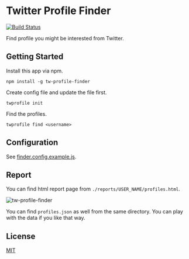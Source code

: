 # Twitter Profile Finder

[![Build Status](https://travis-ci.org/edykim/tw-profile-finder.svg?branch=master)](https://travis-ci.org/edykim/tw-profile-finder)

Find profile you might be interested from Twitter.

## Getting Started

Install this app via npm.

```
npm install -g tw-profile-finder
```

Create config file and update the file first.

```
twprofile init
```

Find the profiles.

```
twprofile find <username>
```

## Configuration

See [finder.config.example.js](https://github.com/edykim/tw-profile-finder/blob/master/finder.config.example.js).

## Report

You can find html report page from `./reports/USER_NAME/profiles.html`.

![tw-profile-finder](https://user-images.githubusercontent.com/33057457/32035965-82118f8a-ba68-11e7-913e-0772afb7a469.png)

You can find `profiles.json` as well from the same directory. You can play with the data if you like that way.

## License

  [MIT](LICENSE)

